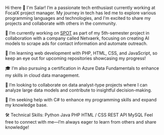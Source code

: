 Hi there 👋 I'm Salar!
I’m a passionate tech enthusiast currently working at FocalX project manager. My journey in tech has led me to explore various programming languages and technologies, and I'm excited to share my projects and collaborate with others in the community.

🔭 I’m currently working on [SPOT](https://github.com/SalarKo/SPOT) as part of my 5th-semester project in collaboration with a company called Netvaerk, focusing on creating AI models to scrape ads for contact information and automate outreach.

🌱 I’m learning web development with PHP, HTML, CSS, and JavaScript, so keep an eye out for upcoming repositories showcasing my progress!

🎓 I’m also pursuing a certification in Azure Data Fundamentals to enhance my skills in cloud data management.

👯 I’m looking to collaborate on data analyst-type projects where I can analyze large data models and contribute to insightful decision-making.

🤔 I’m seeking help with C# to enhance my programming skills and expand my knowledge base.

🛠️ Technical Skills:
Python
Java
PHP
HTML / CSS
REST API
MySQL
Feel free to connect with me—I’m always eager to learn from others and share knowledge!
